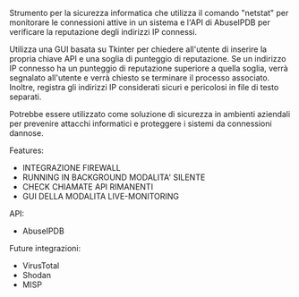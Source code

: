 Strumento per la sicurezza informatica che utilizza il comando "netstat" per monitorare le connessioni attive in un sistema e l'API di AbuseIPDB 
per verificare la reputazione degli indirizzi IP connessi. 

Utilizza una GUI basata su Tkinter per chiedere all'utente di inserire la propria chiave API e una soglia di punteggio di reputazione. 
Se un indirizzo IP connesso ha un punteggio di reputazione superiore a quella soglia, verrà segnalato all'utente e verrà chiesto se terminare il processo associato. 
Inoltre, registra gli indirizzi IP considerati sicuri e pericolosi in file di testo separati. 

Potrebbe essere utilizzato come soluzione di sicurezza in ambienti aziendali per prevenire attacchi informatici e proteggere i sistemi da connessioni dannose. 



Features:
- INTEGRAZIONE FIREWALL
- RUNNING IN BACKGROUND MODALITA' SILENTE
- CHECK CHIAMATE API RIMANENTI
- GUI DELLA MODALITA LIVE-MONITORING

API:
- AbuseIPDB

Future integrazioni:
- VirusTotal
- Shodan
- MISP
